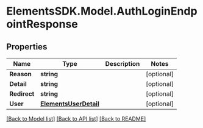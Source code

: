 # ElementsSDK.Model.AuthLoginEndpointResponse

## Properties

Name | Type | Description | Notes
------------ | ------------- | ------------- | -------------
**Reason** | **string** |  | [optional] 
**Detail** | **string** |  | [optional] 
**Redirect** | **string** |  | [optional] 
**User** | [**ElementsUserDetail**](ElementsUserDetail.md) |  | [optional] 

[[Back to Model list]](../README.md#documentation-for-models) [[Back to API list]](../README.md#documentation-for-api-endpoints) [[Back to README]](../README.md)

